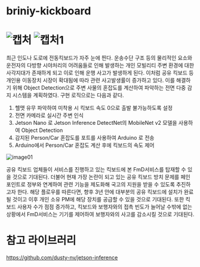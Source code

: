 # briniy-kickboard

![캡처](https://user-images.githubusercontent.com/61009770/132203481-33785465-9057-41c4-a1d4-319509f7c167.JPG)
![캡처1](https://user-images.githubusercontent.com/61009770/132203491-50e1c1de-65a7-42a1-ad7e-6034ce8b29c8.JPG)
======================

최근 인도나 도로에 전동킥보드가 자주 눈에 띈다.
운송수단 구조 등의 물리적인 요소와 운전자의 다방향 시야처리의 어려움들로 인해 발생하는 개인 모빌리티 주변 환경에 대한 사각지대가 존재하게 되고 이로 인해 운행 사고가 발생하게 된다.
이처럼 공유 킥보드 등 개인용 이동장치 시장이 확대됨에 따라 관련 사고발생률이 증가하고 있다.
이를 해결하기 위해  Object Detection으로 주변 사물의 혼잡도를 계산하여 파악하는 전면 다중 감지 시스템을 계획하였다.
구현 로직으로는 다음과 같다.

1. 헬맷 유무 파악하여 미착용 시 킥보드 속도 0으로 출발 불가능하도록 설정
2. 전면 카메라로 실시간 주변 인식
3. Jetson Nano 로 Jetson Inference DetectNet의 MobileNet v2 모델을 사용하여 Object Detection
4. 감지된 Person/Car 혼잡도를 포트를 사용하여 Arduino 로 전송
5. Arduino에서 Person/Car 혼잡도 계산 후에 킥보드의 속도 제어

![image01](https://user-images.githubusercontent.com/61009770/132202935-aca8bf44-d836-443e-99d1-004589d867a1.png)

공유 킥보드 업체들이 서비스를 진행하고 있는 킥보드에 본 FmD서비스를 탑재할 수 있을 것으로 기대된다.
더불어 현재 가장 논란이 되고 있는 공유 킥보드 방치 문제를 페인 포인트로 정부와 연계하여 관련 기능을 제도화해 국고의 지원을 받을 수 있도록 추진하고자 한다.
해당 플로우를 따른다면, 향후 3년 안에 대부분의 공유 킥보드에 설치가 완료될 것이고 이후 개인 소유 PM에 해당 장치를 공급할 수 있을 것으로 기대된다.
또한 킥보드 사용자 수가 점점 증가하고, 킥보드와 보행자와의 접촉 빈도가 늘어날 수밖에 없는 상황에서 FmD서비스는 기기를 제어하여 보행자와의 사고를 감소시킬 것으로 기대된다.

# 참고 라이브러리
https://github.com/dusty-nv/jetson-inference
